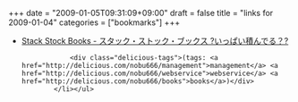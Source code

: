 +++
date = "2009-01-05T09:31:09+09:00"
draft = false
title = "links for 2009-01-04"
categories = ["bookmarks"]
+++

<ul class="delicious"><li>
                <div class="delicious-link"><a href="http://stack.nayutaya.jp/">Stack Stock Books - スタック・ストック・ブックス ?いっぱい積んでる？?</a></div>
                
                <div class="delicious-tags">(tags: <a href="http://delicious.com/nobu666/management">management</a> <a href="http://delicious.com/nobu666/webservice">webservice</a> <a href="http://delicious.com/nobu666/books">books</a>)</div>
            </li></ul>
